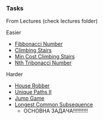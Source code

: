 ### Tasks

From Lectures (check lectures folder)

Easier
* [Fibbonacci Number](https://leetcode.com/problems/fibonacci-number/description/)
* [Climbing Stairs](https://leetcode.com/problems/climbing-stairs/)
* [Min Cost Climbing Stairs](https://leetcode.com/problems/min-cost-climbing-stairs/)
* [Nth Tribonacci Number](https://leetcode.com/problems/n-th-tribonacci-number/)

Harder 
* [House Robber](https://leetcode.com/problems/house-robber/description/)
* [Unique Paths II](https://leetcode.com/problems/unique-paths-ii/description/)
* [Jump Game](https://leetcode.com/problems/jump-game/description/)
* [Longest Common Subsequence](https://leetcode.com/problems/longest-common-subsequence/description/)
  * ОСНОВНА ЗАДАЧА!!!!!!!!!!
